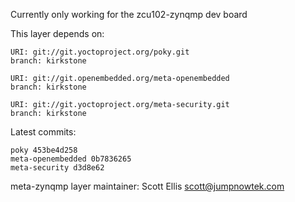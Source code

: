 Currently only working for the zcu102-zynqmp dev board

This layer depends on:

    URI: git://git.yoctoproject.org/poky.git
    branch: kirkstone

    URI: git://git.openembedded.org/meta-openembedded
    branch: kirkstone

    URI: git://git.yoctoproject.org/meta-security.git
    branch: kirkstone

Latest commits:

    poky 453be4d258
    meta-openembedded 0b7836265
    meta-security d3d8e62

meta-zynqmp layer maintainer: Scott Ellis <scott@jumpnowtek.com>
